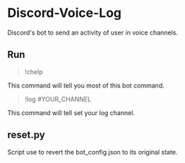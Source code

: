 # Discord-Voice-Log

Discord's bot to send an activity of user in voice channels.

## Run

> !chelp

This command will tell you most of this bot command.

> !log #YOUR_CHANNEL

This command will tell set your log channel.

## reset.py

Script use to revert the bot_config.json to its original state.
